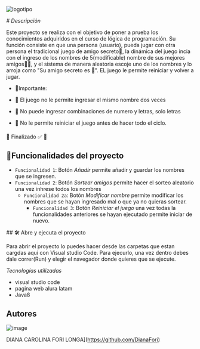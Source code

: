 ![logotipo](https://github.com/user-attachments/assets/fc773a51-666d-4f81-8f11-930974e9c2f7)
 
<em> # Descripción </em>

Este proyecto se realiza con el objetivo de poner a prueba los conocimientos adquiridos en el curso de lógica de programación. Su función consiste en que una persona (usuario), pueda jugar con otra persona el tradicional juego de amigo secreto🧐, la dinámica del juego incia con el ingreso de los nombres de 5(modificable) nombre de sus mejores amigos🙋‍♀️, y el sistema de manera aleatoria escoje uno de los nombres y lo arroja como "Su amigo secreto es 🤩". EL juego le permite reiniciar y volver a jugar.
- 👀Importante: 
- 🚫 El juego no le permite ingresar el mismo nombre dos veces
- 🚫 No puede ingresar combinaciones de numero y letras, solo letras
- 🚫 No le permite reiniciar el juego antes de hacer todo el ciclo.

  <h4 align="center">
:construction: Finalizado ✅ :construction:
</h4>

## :hammer:Funcionalidades del proyecto
- `Funcionalidad 1`: Botón *Añadir* permite añadir y guardar los nombres que se ingresen.
-  `Funcionalidad 2`: Botón *Sortear amigos* permite hacer el sorteo aleatorio una vez inhrese todos los nombres
   - `Funcionalidad 2a`: Botón *Modificar nombre* permite modificar los nombres que se hayan ingresado mal o que ya no quieras sortear.
     - `Funcionalidad 3`: Botón *Reiniciar el juego* una vez todas la funcionalidades anteriores se hayan ejecutado permite iniciar de nuevo.


\## 🛠️ Abre y ejecuta el proyecto

Para abrir el proyecto lo puedes hacer desde las carpetas que estan cargdas aquí con Visual studio Code. Para ejecurlo, una vez dentro debes dale correr(Run) y elegir el navegador donde quieres que se ejecute.

<em> Tecnologías utilizadas </em>
- visual studio code
- pagina web alura latam
- Java8

## Autores
![image](https://github.com/user-attachments/assets/d974cf11-e7f6-425c-889a-3ab7d8cb9426)

DIANA CAROLINA FORI LONGA</sub>](https://github.com/DianaFori)
